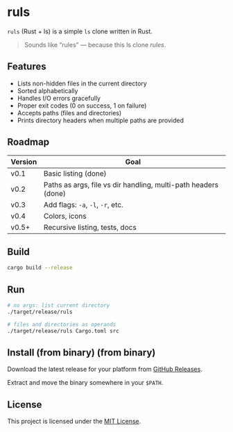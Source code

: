 # ruls

`ruls` (Rust + ls) is a simple `ls` clone written in Rust.

> Sounds like “rules” — because this ls clone *rules*.

## Features

* Lists non-hidden files in the current directory
* Sorted alphabetically
* Handles I/O errors gracefully
* Proper exit codes (0 on success, 1 on failure)
* Accepts paths (files and directories)
* Prints directory headers when multiple paths are provided

## Roadmap

| Version | Goal                                                           |
| ------- | -------------------------------------------------------------- |
| v0.1    | Basic listing (done)                                           |
| v0.2    | Paths as args, file vs dir handling, multi-path headers (done) |
| v0.3    | Add flags: `-a`, `-l`, `-r`, etc.                              |
| v0.4    | Colors, icons                                                  |
| v0.5+   | Recursive listing, tests, docs                                 |

## Build

```bash
cargo build --release
```

## Run

```bash
# no args: list current directory
./target/release/ruls

# files and directories as operands
./target/release/ruls Cargo.toml src
```

## Install (from binary) (from binary)

Download the latest release for your platform from
[GitHub Releases](https://github.com/XNinety9/ruls/releases).

Extract and move the binary somewhere in your `$PATH`.

## License

This project is licensed under the [MIT License](LICENSE).
